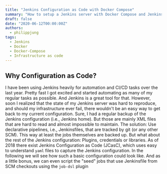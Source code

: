```yaml
---
title: "Jenkins Configuration as Code with Docker Compose"
summary: "How to setup a Jenkins server with Docker Compose and Jenkins Configuration as Code (JCasC)"
draft: false
date: "2020-06-12T00:00:00Z"
authors: 
  - philippjung
tags:
  - Jenkins
  - Docker
  - Docker-Compose
  - Infrastructure as code
---
```

## Why Configuration as Code?
I have been using Jenkins heavily for automation and CI/CD tasks over the last year. Pretty fast I got excited and started automating as many of my regular tasks as possible. And Jenkins is a great tool for that. However, soon I realized that the state of my Jenkins server was hard to reproduce, and should my infrastructure ever fail, there wouldn't be an easy way to get back to my current configuration. Sure, I had a regular backup of the Jenkins configuration (i.e., Jenkins home). But those are mainly XML files that are hard to read and almost impossible to maintain. The solution: Use declarative pipelines, i.e., Jenkinsfiles, that are tracked by git (or any other SCM). This way at least the jobs themselves are backed up. But what about the rest of the Jenkins configuration: Plugins, credentials or libraries. As of 2018 there exist Jenkins Configuration as Code (JCasC), which uses easy to understand `yaml` files to capture the Jenkins configuration. In the following we will see how such a basic configuration could look like. And as a little bonus, we can even script the "seed" jobs that use Jenkinsfile from SCM checkouts using the `job-dsl` plugin

